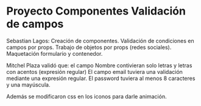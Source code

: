 


# Proyecto Componentes Validación de campos

Sebastian Lagos:
Creación de componentes.
Validación de condiciones en campos por props.
Trabajo de objetos por props (redes sociales).
Maquetación formulario y contenedor.

Mitchel Plaza validó que:
el campo Nombre contivieran solo letras y letras con acentos (expresión regular)
El campo email tuviera una validación mediante una expresión regular.
El password tuviera al menos 8 caracteres y una mayúscula.

Además se modificaron css en los iconos para darle animación.
